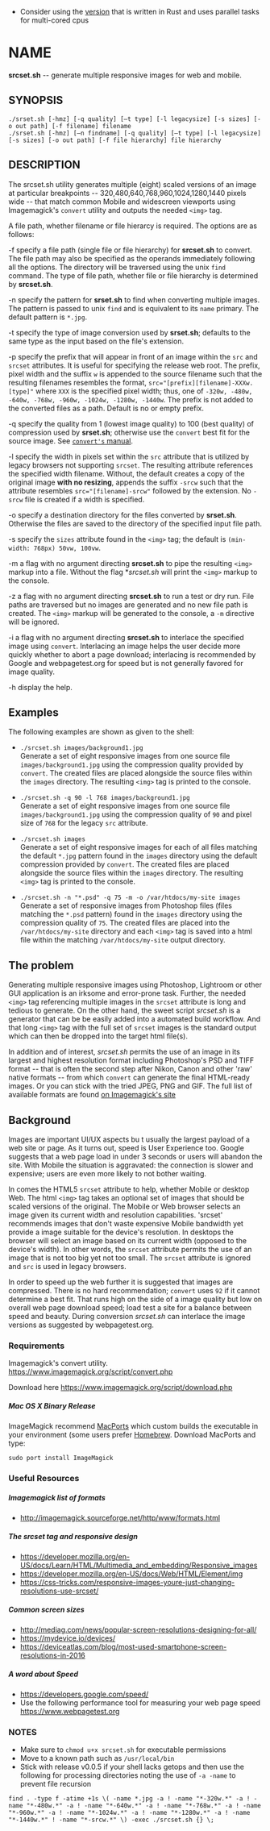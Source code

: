 
* Consider using the [version](https://github.com/adrianboston/srcset/) that is written in Rust and uses parallel tasks for multi-cored cpus



# NAME

**srcset.sh** -- generate multiple responsive images for web and mobile.

## SYNOPSIS

`./srset.sh [-hmz] [-q quality] [—t type] [-l legacysize] [-s sizes] [-o out path] [-f filename] filename`   
`./srset.sh [-hmz] [—n findname] [-q quality] [—t type] [-l legacysize] [-s sizes] [-o out path] [-f file hierarchy] file hierarchy`

## DESCRIPTION

The srcset.sh utility generates multiple (eight) scaled versions of an image at particular breakpoints -- 320,480,640,768,960,1024,1280,1440 pixels wide -- that match common Mobile and widescreen viewports using Imagemagick's `convert` utility and outputs the needed `<img>` tag.

A file path, whether filename or file hierarcy is required. The options are as follows:

-f   specify a file path (single file or file hierarchy) for **srcset.sh** to convert. The file path may also be specified as the operands immediately following all the options. The directory will be traversed using the unix `find` command. The type of file path, whether file or file hierarchy is determined by **srcset.sh**.

-n   specify the pattern for **srset.sh** to find when converting multiple images. The pattern is passed to unix `find` and is equivalent to its `name` primary. The default pattern is `*.jpg`.

-t   specify the type of image conversion used by **srset.sh**; defaults to the same type as the input based on the file's extension.

-p   specify the prefix that will appear in front of an image within the `src` and `srcset` attributes. It is useful for specifying the release web root. The prefix, pixel width and the suffix `w` is appended to the source filename such that the resulting filenames resembles the format, `src="[prefix][filename]-XXXw.[type]"` where `XXX` is the specified pixel width; thus, one of `-320w, -480w, -640w, -768w, -960w, -1024w, -1280w, -1440w`. The prefix is not added to the converted files as a path. Default is no or empty prefix. 

-q   specify the quality from 1 (lowest image quality) to 100 (best quality) of compression used by **srset.sh**; otherwise use the `convert` best fit for the source image. See [`convert's` manual](https://www.imagemagick.org/script/command-line-options.php#quality).

-l   specify the width in pixels set within the `src` attribute that is utilized by legacy browsers not supporting `srcset`. The resulting attribute references the specified width filename. Without, the default creates a copy of the original image **with no resizing**, appends the suffix `-srcw` such that the attribute resembles `src="[filename]-srcw"` followed by the extension. No `-srcw` file is created if a width is specified.

-o   specify a destination directory for the files converted by **srset.sh**. Otherwise the files are saved to the directory of the specified input file path.

-s   specify the `sizes` attribute found in the `<img>` tag; the default is `(min-width: 768px) 50vw, 100vw`.

-m   a flag with no argument directing **srcset.sh** to pipe the resulting `<img>` markup into a file. Without the flag **srcset.sh* will print the `<img>` markup to the console. 

-z   a flag with no argument directing **srcset.sh** to run a test or dry run. File paths are traversed but no images are generated and no new file path is created. The `<img>` markup will be generated to the console, a `-m` directive will be ignored.

-i   a flag with no argument directing **srcset.sh** to interlace the specified image using `convert`. Interlacing an image helps the user decide more quickly whether to abort a page download; interlacing is recommended by Google and webpagetest.org for speed but is not generally favored for image quality.


-h   display the help.

## Examples

The following examples are shown as given to the shell:

- `./srcset.sh images/background1.jpg`   
Generate a set of eight responsive images from one source file `images/background1.jpg` using the compression quality provided by `convert`. The created files are placed alongside the source files within the `images` directory. The resulting `<img>` tag is printed to the console.

- `./srcset.sh -q 90 -l 768 images/background1.jpg`   
Generate a set of eight responsive images from one source file `images/background1.jpg` using the compression quality of `90` and pixel size of `768` for the legacy `src` attribute. 

- `./srcset.sh images`   
Generate a set of eight responsive images for each of all files matching the default `*.jpg` pattern found in the `images` directory using the default compression provided by `convert`. The created files are placed alongside the source files within the `images` directory. The resulting `<img>` tag is printed to the console.

- `./srcset.sh -n "*.psd" -q 75 -m -o /var/htdocs/my-site images`   
Generate a set of responsive images from Photoshop files (files matching the `*.psd` pattern) found in the `images` directory using the compression quality of `75`. The created files are placed into the `/var/htdocs/my-site` directory and each `<img>` tag is saved into a  html file within the matching `/var/htdocs/my-site` output directory.

## The problem

Generating multiple responsive images using Photoshop, Lightroom or other GUI application is an irksome and error-prone task. Further, the needed `<img>` tag referencing multiple images in the `srcset` attribute is long and tedious to generate. On the other hand, the sweet script *srcset.sh* is a generator that can be be easily added into a automated build workflow. And that long `<img>` tag with the full set of `srcset` images is the standard output which can then be dropped into the target html file(s). 

In addition and of interest, *srcset.sh* permits the use of an image in its largest and highest resolution format including Photoshop's PSD and TIFF format -- that is often the second step after Nikon, Canon and other 'raw' native formats -- from which `convert` can generate the final HTML-ready images. Or you can stick with the tried JPEG, PNG and GIF. The full list of available formats are found [on Imagemagick's site](http://imagemagick.sourceforge.net/http/www/formats.html)

## Background

Images are important UI/UX aspects bu
t usually the largest payload of a web site or page. As it turns out, speed is User Experience too. Google suggests that a web page load in under 3 seconds or users will abandon the site. With Mobile the situation is aggravated: the connection is slower and expensive; users are even more likely to not bother waiting.

In comes the HTML5 `srcset` attribute to help, whether Mobile or desktop Web. The html `<img>` tag takes an optional set of images that should be scaled versions of the original. The Mobile or Web browser selects an image given its current width and resolution capabilities. 'srcset' recommends images that don't waste expensive Mobile bandwidth yet provide a image suitable for the device's resolution. In desktops the browser will select an image based on its current width (opposed to the device's width). In other words, the `srcset` attribute permits the use of an image that is not too big yet not too small. The `srcset` attribute is ignored and `src` is used in legacy browsers.

In order to speed up the web further it is suggested that images are compressed. There is no hard recommendation; `convert` uses `92` if it cannot determine a best fit. That runs high on the side of a image quality but low on overall web page download speed; load test a site for a balance between speed and beauty. During conversion *srcset.sh* can interlace the image versions as suggested by webpagetest.org.

### Requirements

Imagemagick's convert utility. https://www.imagemagick.org/script/convert.php

Download here https://www.imagemagick.org/script/download.php

##### Mac OS X Binary Release
ImageMagick recommend [MacPorts](https://www.macports.org/) which custom builds the executable in your environment (some users prefer [Homebrew](https://brew.sh/). Download MacPorts and type:

`sudo port install ImageMagick`


### Useful Resources

##### Imagemagick list of formats
- http://imagemagick.sourceforge.net/http/www/formats.html

##### The srcset tag and responsive design
- https://developer.mozilla.org/en-US/docs/Learn/HTML/Multimedia_and_embedding/Responsive_images
- https://developer.mozilla.org/en-US/docs/Web/HTML/Element/img
- https://css-tricks.com/responsive-images-youre-just-changing-resolutions-use-srcset/

##### Common screen sizes

- http://mediag.com/news/popular-screen-resolutions-designing-for-all/
- https://mydevice.io/devices/
- https://deviceatlas.com/blog/most-used-smartphone-screen-resolutions-in-2016

##### A word about Speed
- https://developers.google.com/speed/
- Use the following performance tool for measuring your web page speed https://www.webpagetest.org

### NOTES

- Make sure to `chmod u+x srcset.sh` for executable permissions
- Move to a known path such as `/usr/local/bin`
- Stick with release v0.0.5 if your shell lacks getops and then use the following for processing directories noting the use of `-a -name` to prevent file recursion

`find . -type f -atime +1s \( -name *.jpg -a ! -name "*-320w.*" -a ! -name "*-480w.*" -a ! -name "*-640w.*" -a ! -name "*-768w.*" -a ! -name "*-960w.*" -a ! -name "*-1024w.*" -a ! -name "*-1280w.*" -a ! -name "*-1440w.*" ! -name "*-srcw.*" \) -exec ./srcset.sh {} \;`
